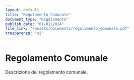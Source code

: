 ```yaml
---
layout: default
title: "Regolamento Comunale"
document_type: "Regolamento"
publish_date: "01/01/2024"
file_link: "/assets/documents/regolamento_comunale.pdf"
trasparenza: "si"
---
```

# Regolamento Comunale

Descrizione del regolamento comunale.
